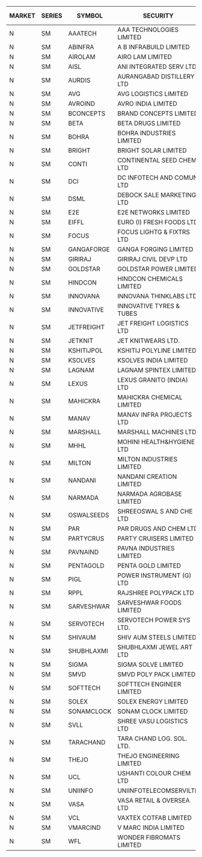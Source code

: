 


| MARKET | SERIES | SYMBOL | SECURITY | PREV CL PR | OPEN PRICE | HIGH PRICE | LOW PRICE | CLOSE PRICE | NET TRDVAL | NET TRDQTY | CORP IND | HI 52 WK | LO 52 WK |
| ----- | ----- | ----- | ----- | ----- | ----- | ----- | ----- | ----- | ----- | ----- | ----- | ----- | ----- |
| N | SM | AAATECH | AAA TECHNOLOGIES LIMITED | 67.00 | 66.00 | 66.00 | 61.00 | 63.00 | 2079000.00 | 33000 |  | 71.00 | 42.00 |
| N | SM | ABINFRA | A B INFRABUILD LIMITED | 11.15 | 10.60 | 10.60 | 10.60 | 10.60 | 42400.00 | 4000 |  | 11.15 | 5.00 |
| N | SM | AIROLAM | AIRO LAM LIMITED | 33.00 | 33.00 | 33.00 | 33.00 | 33.00 | 99000.00 | 3000 |  | 36.00 | 18.20 |
| N | SM | AISL | ANI INTEGRATED SERV LTD. | 45.35 | 44.75 | 44.95 | 42.60 | 42.60 | 1276200.00 | 28800 |  | 55.40 | 17.60 |
| N | SM | AURDIS | AURANGABAD DISTILLERY LTD | 45.45 | 47.70 | 47.70 | 44.70 | 45.00 | 841800.00 | 18000 |  | 47.70 | 25.80 |
| N | SM | AVG | AVG LOGISTICS LIMITED | 62.00 | 65.05 | 65.10 | 65.05 | 65.10 | 156180.00 | 2400 |  | 65.50 | 37.45 |
| N | SM | AVROIND | AVRO INDIA LIMITED | 37.10 | 36.00 | 36.00 | 36.00 | 36.00 | 72000.00 | 2000 |  | 51.00 | 35.00 |
| N | SM | BCONCEPTS | BRAND CONCEPTS LIMITED | 26.15 | 27.45 | 27.45 | 25.00 | 27.45 | 1145550.00 | 42000 |  | 32.05 | 14.05 |
| N | SM | BETA | BETA DRUGS LIMITED | 309.00 | 294.10 | 300.00 | 294.10 | 300.00 | 715240.00 | 2400 |  | 350.20 | 58.50 |
| N | SM | BOHRA | BOHRA INDUSTRIES LIMITED | 4.10 | 4.10 | 4.10 | 4.10 | 4.10 | 8200.00 | 2000 |  | 7.25 | .95 |
| N | SM | BRIGHT | BRIGHT SOLAR LIMITED | 9.55 | 9.20 | 9.55 | 9.10 | 9.10 | 880800.00 | 96000 |  | 15.55 | 5.55 |
| N | SM | CONTI | CONTINENTAL SEED CHEM LTD | 7.30 | 7.40 | 7.40 | 7.40 | 7.40 | 24664.20 | 3333 |  | 14.60 | 5.20 |
| N | SM | DCI | DC INFOTECH AND COMUN LTD | 46.00 | 48.90 | 48.90 | 48.90 | 48.90 | 146700.00 | 3000 |  | 48.90 | 40.00 |
| N | SM | DSML | DEBOCK SALE MARKETING LTD | 6.90 | 6.65 | 6.65 | 6.65 | 6.65 | 39900.00 | 6000 |  | 21.95 | 3.50 |
| N | SM | E2E | E2E NETWORKS LIMITED | 40.00 | 42.00 | 42.00 | 42.00 | 42.00 | 252000.00 | 6000 |  | 61.30 | 20.05 |
| N | SM | EIFFL | EURO (I) FRESH FOODS LTD | 76.00 | 78.00 | 78.00 | 78.00 | 78.00 | 62400.00 | 800 |  | 129.40 | 64.80 |
| N | SM | FOCUS | FOCUS LIGHTG & FIXTRS LTD | 32.55 | 34.15 | 34.15 | 32.25 | 32.65 | 1729500.00 | 51000 |  | 34.80 | 18.05 |
| N | SM | GANGAFORGE | GANGA FORGING LIMITED | 83.00 | 78.90 | 85.00 | 78.90 | 84.95 | 3965200.00 | 48000 |  | 85.00 | 9.50 |
| N | SM | GIRIRAJ | GIRIRAJ CIVIL DEVP LTD | 84.20 | 88.40 | 88.40 | 88.40 | 88.40 | 106080.00 | 1200 |  | 93.50 | 48.95 |
| N | SM | GOLDSTAR | GOLDSTAR POWER LIMITED | 20.50 | 20.40 | 20.40 | 20.40 | 20.40 | 122400.00 | 6000 |  | 25.30 | 19.70 |
| N | SM | HINDCON | HINDCON CHEMICALS LIMITED | 34.40 | 34.50 | 36.00 | 34.50 | 35.30 | 1120600.00 | 32000 |  | 42.95 | 10.05 |
| N | SM | INNOVANA | INNOVANA THINKLABS LTD. | 201.00 | 200.00 | 200.00 | 199.90 | 199.90 | 2398900.00 | 12000 |  | 208.00 | 70.25 |
| N | SM | INNOVATIVE | INNOVATIVE TYRES & TUBES | 10.10 | 10.60 | 10.60 | 10.00 | 10.60 | 284400.00 | 27000 |  | 10.60 | 5.65 |
| N | SM | JETFREIGHT | JET FREIGHT LOGISTICS LTD | 29.50 | 29.50 | 29.50 | 29.50 | 29.50 | 118000.00 | 4000 |  | 29.75 | 12.00 |
| N | SM | JETKNIT | JET KNITWEARS LTD. | 42.60 | 44.70 | 44.70 | 44.70 | 44.70 | 67050.00 | 1500 |  | 44.70 | 18.00 |
| N | SM | KSHITIJPOL | KSHITIJ POLYLINE LIMITED | 23.00 | 23.25 | 25.00 | 23.25 | 25.00 | 987000.00 | 40000 |  | 28.25 | 19.85 |
| N | SM | KSOLVES | KSOLVES INDIA LIMITED | 548.15 | 520.75 | 520.75 | 520.75 | 520.75 | 1249800.00 | 2400 |  | 1718.20 | 102.05 |
| N | SM | LAGNAM | LAGNAM SPINTEX LIMITED | 28.20 | 28.50 | 29.00 | 28.50 | 28.90 | 259200.00 | 9000 |  | 30.45 | 6.60 |
| N | SM | LEXUS | LEXUS GRANITO (INDIA) LTD | 12.15 | 12.65 | 12.70 | 12.65 | 12.65 | 25350.00 | 2000 |  | 22.50 | 7.20 |
| N | SM | MAHICKRA | MAHICKRA CHEMICAL LIMITED | 91.30 | 83.30 | 87.75 | 83.25 | 84.00 | 768675.00 | 9000 |  | 95.00 | 70.00 |
| N | SM | MANAV | MANAV INFRA PROJECTS LTD | 5.40 | 5.40 | 5.40 | 5.40 | 5.40 | 21600.00 | 4000 |  | 5.40 | 4.20 |
| N | SM | MARSHALL | MARSHALL MACHINES LTD | 16.55 | 17.35 | 17.35 | 17.35 | 17.35 | 156150.00 | 9000 |  | 17.35 | 4.85 |
| N | SM | MHHL | MOHINI HEALTH&HYGIENE LTD | 26.00 | 25.50 | 25.50 | 25.50 | 25.50 | 153000.00 | 6000 |  | 39.50 | 13.50 |
| N | SM | MILTON | MILTON INDUSTRIES LIMITED | 21.00 | 20.00 | 23.10 | 20.00 | 23.10 | 680240.00 | 30800 |  | 27.05 | 9.45 |
| N | SM | NANDANI | NANDANI CREATION LIMITED | 40.60 | 40.05 | 40.05 | 39.50 | 39.50 | 397750.00 | 10000 |  | 41.50 | 7.65 |
| N | SM | NARMADA | NARMADA AGROBASE LIMITED | 12.60 | 13.10 | 13.10 | 13.10 | 13.10 | 94320.00 | 7200 |  | 16.70 | 9.50 |
| N | SM | OSWALSEEDS | SHREEOSWAL S AND CHE LTD | 37.35 | 35.50 | 35.50 | 35.50 | 35.50 | 142000.00 | 4000 |  | 50.45 | 28.00 |
| N | SM | PAR | PAR DRUGS AND CHEM LTD | 75.40 | 79.15 | 79.15 | 79.15 | 79.15 | 1741300.00 | 22000 |  | 136.50 | 40.50 |
| N | SM | PARTYCRUS | PARTY CRUISERS LIMITED | 20.40 | 20.05 | 20.05 | 20.05 | 20.05 | 40100.00 | 2000 |  | 39.90 | 16.55 |
| N | SM | PAVNAIND | PAVNA INDUSTRIES LIMITED | 173.05 | 173.05 | 173.05 | 173.00 | 173.00 | 276840.00 | 1600 |  | 198.00 | 165.05 |
| N | SM | PENTAGOLD | PENTA GOLD LIMITED | 80.40 | 84.00 | 84.00 | 84.00 | 84.00 | 504000.00 | 6000 |  | 115.00 | 15.40 |
| N | SM | PIGL | POWER INSTRUMENT (G) LTD | 69.00 | 69.00 | 69.00 | 69.00 | 69.00 | 138000.00 | 2000 |  | 86.65 | 9.50 |
| N | SM | RPPL | RAJSHREE POLYPACK LTD | 138.95 | 138.50 | 139.00 | 138.00 | 139.00 | 1525250.00 | 11000 |  | 154.10 | 57.00 |
| N | SM | SARVESHWAR | SARVESHWAR FOODS LIMITED | 29.00 | 28.00 | 28.30 | 27.75 | 28.00 | 179280.00 | 6400 |  | 37.85 | 9.60 |
| N | SM | SERVOTECH | SERVOTECH POWER SYS LTD. | 16.30 | 15.50 | 17.10 | 15.50 | 16.80 | 1527200.00 | 92000 |  | 23.80 | 13.55 |
| N | SM | SHIVAUM | SHIV AUM STEELS LIMITED | 53.00 | 53.00 | 53.00 | 53.00 | 53.00 | 636000.00 | 12000 |  | 59.00 | 44.55 |
| N | SM | SHUBHLAXMI | SHUBHLAXMI JEWEL ART LTD | 14.60 | 13.95 | 13.95 | 13.90 | 13.90 | 55700.00 | 4000 |  | 29.90 | 12.05 |
| N | SM | SIGMA | SIGMA SOLVE LIMITED | 184.90 | 175.70 | 175.70 | 175.70 | 175.70 | 1054200.00 | 6000 |  | 191.95 | 33.80 |
| N | SM | SMVD | SMVD POLY PACK LIMITED | 18.65 | 17.75 | 17.75 | 17.75 | 17.75 | 35500.00 | 2000 |  | 24.40 | 6.45 |
| N | SM | SOFTTECH | SOFTTECH ENGINEER LIMITED | 123.95 | 129.40 | 129.40 | 125.50 | 127.75 | 816640.00 | 6400 |  | 129.40 | 35.50 |
| N | SM | SOLEX | SOLEX ENERGY LIMITED | 56.80 | 54.10 | 54.30 | 54.00 | 54.25 | 866500.00 | 16000 |  | 68.45 | 20.15 |
| N | SM | SONAMCLOCK | SONAM CLOCK LIMITED | 52.95 | 54.00 | 54.00 | 51.00 | 51.00 | 471000.00 | 9000 |  | 66.00 | 38.45 |
| N | SM | SVLL | SHREE VASU LOGISTICS LTD | 92.00 | 92.00 | 92.00 | 91.00 | 91.00 | 183000.00 | 2000 |  | 104.00 | 76.00 |
| N | SM | TARACHAND | TARA CHAND LOG. SOL. LTD. | 38.00 | 40.95 | 40.95 | 38.00 | 38.00 | 314000.00 | 8000 |  | 52.35 | 26.00 |
| N | SM | THEJO | THEJO ENGINEERING LIMITED | 2420.00 | 2324.00 | 2470.00 | 2324.00 | 2470.00 | 1198800.00 | 500 |  | 2850.00 | 490.00 |
| N | SM | UCL | USHANTI COLOUR CHEM LTD | 56.00 | 51.00 | 56.00 | 51.00 | 54.00 | 961400.00 | 18000 |  | 56.00 | 24.00 |
| N | SM | UNIINFO | UNIINFOTELECOMSERVILTD | 18.45 | 19.35 | 19.35 | 18.80 | 18.80 | 76300.00 | 4000 |  | 27.45 | 7.85 |
| N | SM | VASA | VASA RETAIL & OVERSEA LTD | 6.05 | 6.05 | 6.05 | 6.05 | 6.05 | 48400.00 | 8000 |  | 7.55 | 4.95 |
| N | SM | VCL | VAXTEX COTFAB LIMITED | 38.05 | 37.50 | 37.80 | 36.15 | 37.80 | 769650.00 | 21000 |  | 51.00 | 17.00 |
| N | SM | VMARCIND | V MARC INDIA LIMITED | 35.50 | 35.40 | 35.40 | 33.10 | 33.65 | 1367850.00 | 39000 |  | 45.00 | 29.55 |
| N | SM | WFL | WONDER FIBROMATS LIMITED | 86.95 | 91.25 | 91.25 | 91.25 | 91.25 | 730000.00 | 8000 |  | 91.25 | 42.70 |



